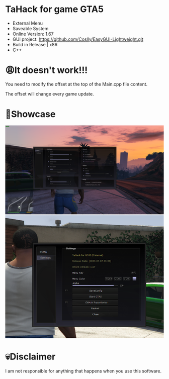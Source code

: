 # TaHack for game GTA5
- External Menu
- Saveable System
- Online Version: 1.67
- GUI project: https://github.com/Coslly/EasyGUI-Lightweight.git
- Build in Release | x86
- C++
# 😩It doesn't work!!!
You need to modify the offset at the top of the Main.cpp file content.

The offset will change every game update.
# 🤩Showcase
![image](https://github.com/Coslly/TaHack/blob/main/ShowImage1.png?raw=true)
![image](https://github.com/Coslly/TaHack/blob/main/ShowImage2.png?raw=true)
# 💀Disclaimer
I am not responsible for anything that happens when you use this software.
